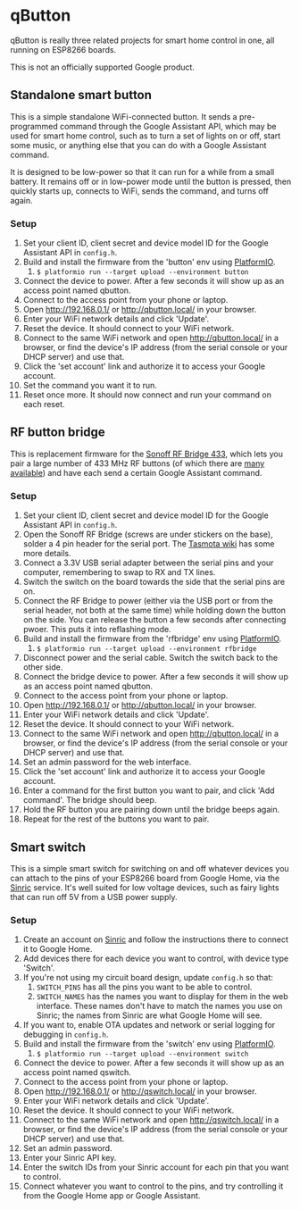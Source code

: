 # qButton
qButton is really three related projects for smart home control in one, all running on ESP8266 boards.

This is not an officially supported Google product.

## Standalone smart button
This is a simple standalone WiFi-connected button. It sends a pre-programmed command through the Google Assistant API, which may be used for smart home control, such as to turn a set of lights on or off, start some music, or anything else that you can do with a Google Assistant command.

It is designed to be low-power so that it can run for a while from a small battery. It remains off or in low-power mode until the button is pressed, then quickly starts up, connects to WiFi, sends the command, and turns off again.

### Setup
1. Set your client ID, client secret and device model ID for the Google Assistant API in `config.h`.
1. Build and install the firmware from the 'button' env using [PlatformIO](https://platformio.org).
    1. `$ platformio run --target upload --environment button`
1. Connect the device to power. After a few seconds it will show up as an access point named qbutton.
1. Connect to the access point from your phone or laptop.
1. Open http://192.168.0.1/ or http://qbutton.local/ in your browser.
1. Enter your WiFi network details and click 'Update'.
1. Reset the device. It should connect to your WiFi network.
1. Connect to the same WiFi network and open http://qbutton.local/ in a browser, or find the device's IP address (from the serial console or your DHCP server) and use that.
1. Click the 'set account' link and authorize it to access your Google account.
1. Set the command you want it to run.
1. Reset once more. It should now connect and run your command on each reset.

## RF button bridge
This is replacement firmware for the [Sonoff RF Bridge 433](https://www.itead.cc/wiki/Sonoff_RF_Bridge_433), which lets you pair a large number of 433 MHz RF buttons (of which there are [many available](https://www.aliexpress.com/wholesale?SearchText=433mhz+rf+button)) and have each send a certain Google Assistant command.

### Setup
1. Set your client ID, client secret and device model ID for the Google Assistant API in `config.h`.
1. Open the Sonoff RF Bridge (screws are under stickers on the base), solder a 4 pin header for the serial port. The [Tasmota wiki](https://github.com/arendst/Sonoff-Tasmota/wiki/Hardware-Preparation) has some more details.
1. Connect a 3.3V USB serial adapter between the serial pins and your computer, remembering to swap to RX and TX lines.
1. Switch the switch on the board towards the side that the serial pins are on.
1. Connect the RF Bridge to power (either via the USB port or from the serial header, not both at the same time) while holding down the button on the side. You can release the button a few seconds after connecting pwoer. This puts it into reflashing mode.
1. Build and install the firmware from the 'rfbridge' env using [PlatformIO](https://platformio.org).
    1. `$ platformio run --target upload --environment rfbridge`
1. Disconnect power and the serial cable. Switch the switch back to the other side.
1. Connect the bridge device to power. After a few seconds it will show up as an access point named qbutton.
1. Connect to the access point from your phone or laptop.
1. Open http://192.168.0.1/ or http://qbutton.local/ in your browser.
1. Enter your WiFi network details and click 'Update'.
1. Reset the device. It should connect to your WiFi network.
1. Connect to the same WiFi network and open http://qbutton.local/ in a browser, or find the device's IP address (from the serial console or your DHCP server) and use that.
1. Set an admin password for the web interface.
1. Click the 'set account' link and authorize it to access your Google account.
1. Enter a command for the first button you want to pair, and click 'Add command'. The bridge should beep.
1. Hold the RF button you are pairing down until the bridge beeps again.
1. Repeat for the rest of the buttons you want to pair.

## Smart switch
This is a simple smart switch for switching on and off whatever devices you can attach to the pins of your ESP8266 board from Google Home, via the [Sinric](https://sinric.com/) service. It's well suited for low voltage devices, such as fairy lights that can run off 5V from a USB power supply.

### Setup
1. Create an account on [Sinric](https://sinric.com/) and follow the instructions there to connect it to Google Home.
1. Add devices there for each device you want to control, with device type 'Switch'.
1. If you're not using my circuit board design, update `config.h` so that:
    1. `SWITCH_PINS` has all the pins you want to be able to control.
    1. `SWITCH_NAMES` has the names you want to display for them in the web interface. These names don't have to match the names you use on Sinric; the names from Sinric are what Google Home will see.
1. If you want to, enable OTA updates and network or serial logging for debugging in `config.h`.
1. Build and install the firmware from the 'switch' env using [PlatformIO](https://platformio.org).
    1. `$ platformio run --target upload --environment switch`
1. Connect the device to power. After a few seconds it will show up as an access point named qswitch.
1. Connect to the access point from your phone or laptop.
1. Open http://192.168.0.1/ or http://qswitch.local/ in your browser.
1. Enter your WiFi network details and click 'Update'.
1. Reset the device. It should connect to your WiFi network.
1. Connect to the same WiFi network and open http://qswitch.local/ in a browser, or find the device's IP address (from the serial console or your DHCP server) and use that.
1. Set an admin password.
1. Enter your Sinric API key.
1. Enter the switch IDs from your Sinric account for each pin that you want to control.
1. Connect whatever you want to control to the pins, and try controlling it from the Google Home app or Google Assistant.
